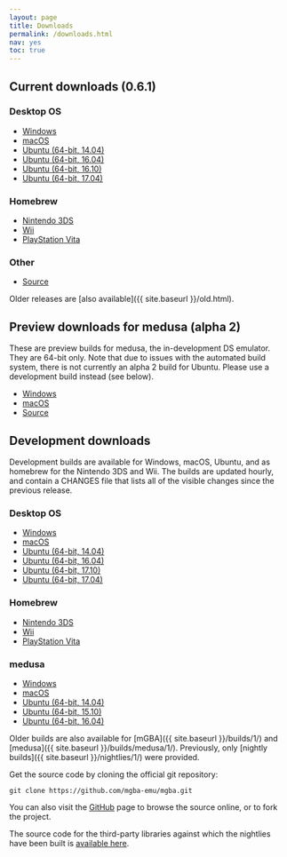 ```yaml
---
layout: page
title: Downloads
permalink: /downloads.html
nav: yes
toc: true
---
```


Current downloads (0.6.1)
-------------------------

### Desktop OS
* [Windows](https://github.com/mgba-emu/mgba/releases/download/0.6.1/mGBA-0.6.1-win32.7z)
* [macOS](https://github.com/mgba-emu/mgba/releases/download/0.6.1/mGBA-0.6.1-osx.tar.xz)
* [Ubuntu (64-bit, 14.04)](https://github.com/mgba-emu/mgba/releases/download/0.6.1/mGBA-0.6.1-ubuntu64-trusty.tar.xz)
* [Ubuntu (64-bit, 16.04)](https://github.com/mgba-emu/mgba/releases/download/0.6.1/mGBA-0.6.1-ubuntu64-xenial.tar.xz)
* [Ubuntu (64-bit, 16.10)](https://github.com/mgba-emu/mgba/releases/download/0.6.1/mGBA-0.6.1-ubuntu64-yakkety.tar.xz)
* [Ubuntu (64-bit, 17.04)](https://github.com/mgba-emu/mgba/releases/download/0.6.1/mGBA-0.6.1-ubuntu64-zesty.tar.xz)

### Homebrew
* [Nintendo 3DS](https://github.com/mgba-emu/mgba/releases/download/0.6.1/mGBA-0.6.1-3ds.7z)
* [Wii](https://github.com/mgba-emu/mgba/releases/download/0.6.1/mGBA-0.6.1-wii.7z)
* [PlayStation Vita](https://github.com/mgba-emu/mgba/releases/download/0.6.1/mGBA-0.6.1-vita.7z)

### Other
* [Source](https://github.com/mgba-emu/mgba/archive/0.6.1.tar.gz)

Older releases are [also available]({{ site.baseurl }}/old.html).

Preview downloads for medusa (alpha 2)
--------------------------------------

These are preview builds for medusa, the in-development DS emulator. They are 64-bit only.
Note that due to issues with the automated build system, there is not currently an alpha 2 build for Ubuntu.
Please use a development build instead (see below).

* [Windows](https://github.com/mgba-emu/mgba/releases/download/medusa-a2/medusa-a2-win64.7z)
* [macOS](https://github.com/mgba-emu/mgba/releases/download/medusa-a2/medusa-a2-osx.tar.xz)
* [Source](https://github.com/mgba-emu/mgba/archive/medusa-a2.tar.gz)

Development downloads
---------------------

Development builds are available for Windows, macOS, Ubuntu, and as homebrew for the Nintendo 3DS and Wii.
The builds are updated hourly, and contain a CHANGES file that lists all of the visible changes since the previous release.

### Desktop OS
* [Windows](https://s3.amazonaws.com/mgba/mGBA-build-latest-win32.7z)
* [macOS](https://s3.amazonaws.com/mgba/mGBA-build-latest-osx.tar.xz)
* [Ubuntu (64-bit, 14.04)](https://s3.amazonaws.com/mgba/mGBA-build-latest-ubuntu64-trusty.tar.xz)
* [Ubuntu (64-bit, 16.04)](https://s3.amazonaws.com/mgba/mGBA-build-latest-ubuntu64-xenial.tar.xz)
* [Ubuntu (64-bit, 17.10)](https://s3.amazonaws.com/mgba/mGBA-build-latest-ubuntu64-yakkety.tar.xz)
* [Ubuntu (64-bit, 17.04)](https://s3.amazonaws.com/mgba/mGBA-build-latest-ubuntu64-zesty.tar.xz)

### Homebrew
* [Nintendo 3DS](https://s3.amazonaws.com/mgba/mGBA-build-latest-3ds.7z)
* [Wii](https://s3.amazonaws.com/mgba/mGBA-build-latest-wii.7z)
* [PlayStation Vita](https://s3.amazonaws.com/mgba/mGBA-build-latest-vita.7z)

### medusa
* [Windows](https://s3.amazonaws.com/mgba/medusa-build-latest-win64.7z)
* [macOS](https://s3.amazonaws.com/mgba/medusa-build-latest-osx.tar.xz)
* [Ubuntu (64-bit, 14.04)](https://s3.amazonaws.com/mgba/medusa-build-latest-ubuntu64-trusty.tar.xz)
* [Ubuntu (64-bit, 15.10)](https://s3.amazonaws.com/mgba/medusa-build-latest-ubuntu64-wily.tar.xz)
* [Ubuntu (64-bit, 16.04)](https://s3.amazonaws.com/mgba/medusa-build-latest-ubuntu64-xenial.tar.xz)

Older builds are also available for [mGBA]({{ site.baseurl }}/builds/1/) and [medusa]({{ site.baseurl }}/builds/medusa/1/).
Previously, only [nightly builds]({{ site.baseurl }}/nightlies/1/) were provided.

Get the source code by cloning the official git repository:

    git clone https://github.com/mgba-emu/mgba.git

You can also visit the [GitHub](https://github.com/mgba-emu/mgba/) page to browse the source online, or to fork the project.

The source code for the third-party libraries against which the nightlies have been built is [available here](https://github.com/mgba-emu/dependencies).
